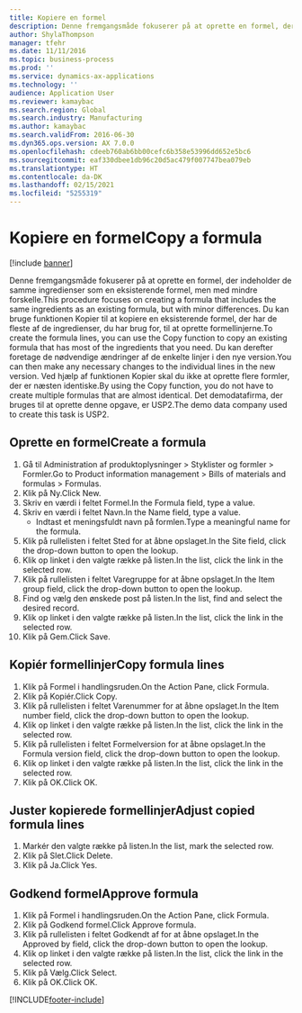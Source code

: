 ```yaml
---
title: Kopiere en formel
description: Denne fremgangsmåde fokuserer på at oprette en formel, der indeholder de samme ingredienser som en eksisterende formel, men med mindre forskelle.
author: ShylaThompson
manager: tfehr
ms.date: 11/11/2016
ms.topic: business-process
ms.prod: ''
ms.service: dynamics-ax-applications
ms.technology: ''
audience: Application User
ms.reviewer: kamaybac
ms.search.region: Global
ms.search.industry: Manufacturing
ms.author: kamaybac
ms.search.validFrom: 2016-06-30
ms.dyn365.ops.version: AX 7.0.0
ms.openlocfilehash: cdeeb760ab6bb00cefc6b358e53996dd652e5bc6
ms.sourcegitcommit: eaf330dbee1db96c20d5ac479f007747bea079eb
ms.translationtype: HT
ms.contentlocale: da-DK
ms.lasthandoff: 02/15/2021
ms.locfileid: "5255319"
---
```

# <a name="copy-a-formula"></a><span data-ttu-id="ef772-103">Kopiere en formel</span><span class="sxs-lookup"><span data-stu-id="ef772-103">Copy a formula</span></span>

[!include [banner](../../includes/banner.md)]

<span data-ttu-id="ef772-104">Denne fremgangsmåde fokuserer på at oprette en formel, der indeholder de samme ingredienser som en eksisterende formel, men med mindre forskelle.</span><span class="sxs-lookup"><span data-stu-id="ef772-104">This procedure focuses on creating a formula that includes the same ingredients as an existing formula, but with minor differences.</span></span> <span data-ttu-id="ef772-105">Du kan bruge funktionen Kopier til at kopiere en eksisterende formel, der har de fleste af de ingredienser, du har brug for, til at oprette formellinjerne.</span><span class="sxs-lookup"><span data-stu-id="ef772-105">To create the formula lines, you can use the Copy function to copy an existing formula that has most of the ingredients that you need.</span></span> <span data-ttu-id="ef772-106">Du kan derefter foretage de nødvendige ændringer af de enkelte linjer i den nye version.</span><span class="sxs-lookup"><span data-stu-id="ef772-106">You can then make any necessary changes to the individual lines in the new version.</span></span> <span data-ttu-id="ef772-107">Ved hjælp af funktionen Kopier skal du ikke at oprette flere formler, der er næsten identiske.</span><span class="sxs-lookup"><span data-stu-id="ef772-107">By using the Copy function, you do not have to create multiple formulas that are almost identical.</span></span> <span data-ttu-id="ef772-108">Det demodatafirma, der bruges til at oprette denne opgave, er USP2.</span><span class="sxs-lookup"><span data-stu-id="ef772-108">The demo data company used to create this task is USP2.</span></span>


## <a name="create-a-formula"></a><span data-ttu-id="ef772-109">Oprette en formel</span><span class="sxs-lookup"><span data-stu-id="ef772-109">Create a formula</span></span>
1. <span data-ttu-id="ef772-110">Gå til Administration af produktoplysninger > Styklister og formler > Formler.</span><span class="sxs-lookup"><span data-stu-id="ef772-110">Go to Product information management > Bills of materials and formulas > Formulas.</span></span>
2. <span data-ttu-id="ef772-111">Klik på Ny.</span><span class="sxs-lookup"><span data-stu-id="ef772-111">Click New.</span></span>
3. <span data-ttu-id="ef772-112">Skriv en værdi i feltet Formel.</span><span class="sxs-lookup"><span data-stu-id="ef772-112">In the Formula field, type a value.</span></span>
4. <span data-ttu-id="ef772-113">Skriv en værdi i feltet Navn.</span><span class="sxs-lookup"><span data-stu-id="ef772-113">In the Name field, type a value.</span></span>
    * <span data-ttu-id="ef772-114">Indtast et meningsfuldt navn på formlen.</span><span class="sxs-lookup"><span data-stu-id="ef772-114">Type a meaningful name for the formula.</span></span>  
5. <span data-ttu-id="ef772-115">Klik på rullelisten i feltet Sted for at åbne opslaget.</span><span class="sxs-lookup"><span data-stu-id="ef772-115">In the Site field, click the drop-down button to open the lookup.</span></span>
6. <span data-ttu-id="ef772-116">Klik op linket i den valgte række på listen.</span><span class="sxs-lookup"><span data-stu-id="ef772-116">In the list, click the link in the selected row.</span></span>
7. <span data-ttu-id="ef772-117">Klik på rullelisten i feltet Varegruppe for at åbne opslaget.</span><span class="sxs-lookup"><span data-stu-id="ef772-117">In the Item group field, click the drop-down button to open the lookup.</span></span>
8. <span data-ttu-id="ef772-118">Find og vælg den ønskede post på listen.</span><span class="sxs-lookup"><span data-stu-id="ef772-118">In the list, find and select the desired record.</span></span>
9. <span data-ttu-id="ef772-119">Klik op linket i den valgte række på listen.</span><span class="sxs-lookup"><span data-stu-id="ef772-119">In the list, click the link in the selected row.</span></span>
10. <span data-ttu-id="ef772-120">Klik på Gem.</span><span class="sxs-lookup"><span data-stu-id="ef772-120">Click Save.</span></span>

## <a name="copy-formula-lines"></a><span data-ttu-id="ef772-121">Kopiér formellinjer</span><span class="sxs-lookup"><span data-stu-id="ef772-121">Copy formula lines</span></span>
1. <span data-ttu-id="ef772-122">Klik på Formel i handlingsruden.</span><span class="sxs-lookup"><span data-stu-id="ef772-122">On the Action Pane, click Formula.</span></span>
2. <span data-ttu-id="ef772-123">Klik på Kopiér.</span><span class="sxs-lookup"><span data-stu-id="ef772-123">Click Copy.</span></span>
3. <span data-ttu-id="ef772-124">Klik på rullelisten i feltet Varenummer for at åbne opslaget.</span><span class="sxs-lookup"><span data-stu-id="ef772-124">In the Item number field, click the drop-down button to open the lookup.</span></span>
4. <span data-ttu-id="ef772-125">Klik op linket i den valgte række på listen.</span><span class="sxs-lookup"><span data-stu-id="ef772-125">In the list, click the link in the selected row.</span></span>
5. <span data-ttu-id="ef772-126">Klik på rullelisten i feltet Formelversion for at åbne opslaget.</span><span class="sxs-lookup"><span data-stu-id="ef772-126">In the Formula version field, click the drop-down button to open the lookup.</span></span>
6. <span data-ttu-id="ef772-127">Klik op linket i den valgte række på listen.</span><span class="sxs-lookup"><span data-stu-id="ef772-127">In the list, click the link in the selected row.</span></span>
7. <span data-ttu-id="ef772-128">Klik på OK.</span><span class="sxs-lookup"><span data-stu-id="ef772-128">Click OK.</span></span>

## <a name="adjust-copied-formula-lines"></a><span data-ttu-id="ef772-129">Juster kopierede formellinjer</span><span class="sxs-lookup"><span data-stu-id="ef772-129">Adjust copied formula lines</span></span>
1. <span data-ttu-id="ef772-130">Markér den valgte række på listen.</span><span class="sxs-lookup"><span data-stu-id="ef772-130">In the list, mark the selected row.</span></span>
2. <span data-ttu-id="ef772-131">Klik på Slet.</span><span class="sxs-lookup"><span data-stu-id="ef772-131">Click Delete.</span></span>
3. <span data-ttu-id="ef772-132">Klik på Ja.</span><span class="sxs-lookup"><span data-stu-id="ef772-132">Click Yes.</span></span>

## <a name="approve-formula"></a><span data-ttu-id="ef772-133">Godkend formel</span><span class="sxs-lookup"><span data-stu-id="ef772-133">Approve formula</span></span>
1. <span data-ttu-id="ef772-134">Klik på Formel i handlingsruden.</span><span class="sxs-lookup"><span data-stu-id="ef772-134">On the Action Pane, click Formula.</span></span>
2. <span data-ttu-id="ef772-135">Klik på Godkend formel.</span><span class="sxs-lookup"><span data-stu-id="ef772-135">Click Approve formula.</span></span>
3. <span data-ttu-id="ef772-136">Klik på rullelisten i feltet Godkendt af for at åbne opslaget.</span><span class="sxs-lookup"><span data-stu-id="ef772-136">In the Approved by field, click the drop-down button to open the lookup.</span></span>
4. <span data-ttu-id="ef772-137">Klik op linket i den valgte række på listen.</span><span class="sxs-lookup"><span data-stu-id="ef772-137">In the list, click the link in the selected row.</span></span>
5. <span data-ttu-id="ef772-138">Klik på Vælg.</span><span class="sxs-lookup"><span data-stu-id="ef772-138">Click Select.</span></span>
6. <span data-ttu-id="ef772-139">Klik på OK.</span><span class="sxs-lookup"><span data-stu-id="ef772-139">Click OK.</span></span>



[!INCLUDE[footer-include](../../../includes/footer-banner.md)]